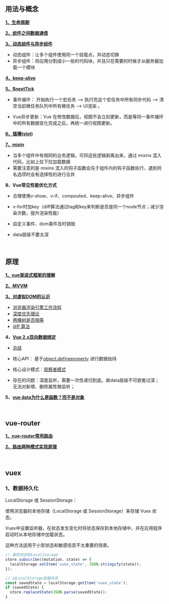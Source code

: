 ## 用法与概念
**[1、生命周期](https://juejin.cn/post/6844904113914773518)**

**[2、组件之间数据通信](https://www.cnblogs.com/Tiboo/p/12593666.html)**

**[3、动态组件与异步组件](https://cn.vuejs.org/v2/guide/components-dynamic-async.html)**

* 动态组件：让多个组件使用同一个挂载点，并动态切换
* 异步组件：将应用分割成小一些的代码块，并且只在需要的时候才从服务器加载一个模块

**[4、keep-alive](https://segmentfault.com/a/1190000023832423)**

**[5、$nextTick](https://segmentfault.com/a/1190000012861862)**

* 事件循环： 开始执行一个宏任务 –> 执行完这个宏任务中所有同步代码 —> 清空当前微任务队列中所有微任务 —> UI渲染 。

* Vue异步更新：Vue 在修改数据后，视图不会立刻更新，而是等同一事件循环中的所有数据变化完成之后，再统一进行视图更新。


**[6、插槽(slot)](https://segmentfault.com/a/1190000018441566)**

**[7、mixin](https://segmentfault.com/a/1190000015698391)**

* 当多个组件中有相同的业务逻辑，可将这些逻辑剥离出来，通过 mixins 混入代码，比如上拉下拉加载数据
* 需要注意的是 mixins 混入的钩子函数会先于组件内的钩子函数执行，遇到同名选项时会有选择性的进行合并


**8、Vue常见性能优化方式**

   * 合理使用v-show、v-if、compouted、keep-alive、异步组件

   * v-for时加key（diff算法通过tag和key来判断是否是同一个node节点；减少渲染次数，提升渲染性能）
   
   * 自定义事件、dom事件及时销毁

   * data层级不要太深

<br/>

## 原理
**[1、vue渐进式框架的理解](blog.csdn.net/wandoumm/article/details/80253681)**

**[2、MVVM](https://juejin.cn/post/6844903929298288647)**

**[3、对虚拟DOM的认识](https://github.com/yang1212/collection-about/issues/68)**
 * [浏览器渲染引擎工作流程](https://segmentfault.com/a/1190000010298038)
 * [深度优先理论](https://www.51cto.com/article/614590.html)
 * [两棵树是否相等](https://leetcode-cn.com/problems/same-tree/submissions/)
 * [diff 算法](https://juejin.cn/post/6844903767473651720)

**4、[Vue 2.x双向数据绑定](https://juejin.cn/post/6844903917898186766)**
* [总结](https://github.com/yang1212/collection-about/issues/69)

* 核心API： 基于[object.defineproperty](https://developer.mozilla.org/zh-CN/docs/Web/JavaScript/Reference/Global_Objects/Object/defineProperty) 进行数据劫持

* 核心设计模式：[观察者模式](https://github.com/yang1212/collection-about/issues/38)

* 存在的问题：深度监听，需要一次性递归到底。故data层级不可嵌套过深； 无法对新增、删除属性做监听；  


**5、[vue data为什么是函数？而不是对象](https://www.imqianduan.com/vue/192.html )**


<br/>  

## vue-router
   **[1、vue-router常用路由](https://router.vuejs.org/zh/guide/essentials/nested-routes.html)**

   **[2、路由两种模式实现原理](https://www.cnblogs.com/Tiboo/p/11588022.html)**
   

<br/>

## vuex
   
### 1、数据持久化
LocalStorage 或 SessionStorage：

使用浏览器的本地存储（LocalStorage 或 SessionStorage）来存储 Vuex 状态。

Vuex中设置监听器，在状态发生变化时将状态保存到本地存储中，并在应用程序启动时从本地存储中加载状态。

这种方法适用于小型状态和敏感信息不太重要的场景。

```javaScript
// 保存状态到LocalStorage
store.subscribe((mutation, state) => {
  localStorage.setItem('vuex_state', JSON.stringify(state));
});

// 从LocalStorage加载状态
const savedState = localStorage.getItem('vuex_state');
if (savedState) {
  store.replaceState(JSON.parse(savedState));
}
```

